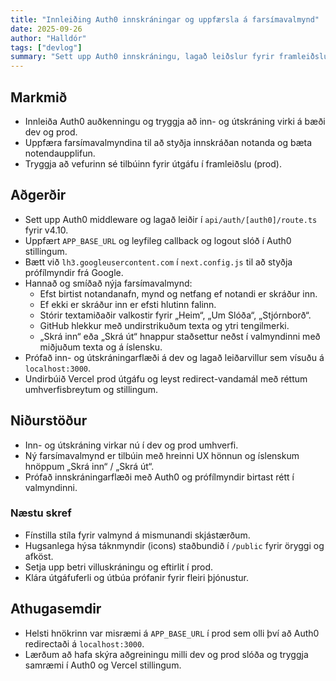 ```yaml
---
title: "Innleiðing Auth0 innskráningar og uppfærsla á farsíma­valmynd"
date: 2025-09-26
author: "Halldór"
tags: ["devlog"]
summary: "Sett upp Auth0 innskráningu, lagað leiðslur fyrir framleiðslu og betrumbætt farsíma­valmyndina."
---
```


## Markmið

- Innleiða Auth0 auðkenningu og tryggja að inn- og útskráning virki á bæði dev og prod.
- Uppfæra farsíma­valmyndina til að styðja innskráðan notanda og bæta notendaupplifun.
- Tryggja að vefurinn sé tilbúinn fyrir útgáfu í framleiðslu (prod).

## Aðgerðir

- Sett upp Auth0 middleware og lagað leiðir í `api/auth/[auth0]/route.ts` fyrir v4.10.
- Uppfært `APP_BASE_URL` og leyfileg callback og logout slóð í Auth0 stillingum.
- Bætt við `lh3.googleusercontent.com` í `next.config.js` til að styðja prófílmyndir frá Google.
- Hannað og smíðað nýja farsíma­valmynd:
  - Efst birtist notandanafn, mynd og netfang ef notandi er skráður inn.
  - Ef ekki er skráður inn er efsti hlutinn falinn.
  - Stórir textamiðaðir valkostir fyrir „Heim“, „Um Slóða“, „Stjórnborð“.
  - GitHub hlekkur með undirstrikuðum texta og ytri tengil­merki.
  - „Skrá inn“ eða „Skrá út“ hnappur staðsettur neðst í valmyndinni með miðjuðum texta og á íslensku.
- Prófað inn- og útskráningarflæði á dev og lagað leiðarvillur sem vísuðu á `localhost:3000`.
- Undirbúið Vercel prod útgáfu og leyst redirect-vandamál með réttum umhverfisbreytum og stillingum.

## Niðurstöður

- Inn- og útskráning virkar nú í dev og prod umhverfi.
- Ný farsíma­valmynd er tilbúin með hreinni UX hönnun og íslenskum hnöppum „Skrá inn“ / „Skrá út“.
- Prófað innskráningarflæði með Auth0 og prófílmyndir birtast rétt í valmyndinni.

### Næstu skref

- Fínstilla stíla fyrir valmynd á mismunandi skjástærðum.
- Hugsanlega hýsa táknmyndir (icons) staðbundið í `/public` fyrir öryggi og afköst.
- Setja upp betri villuskráningu og eftirlit í prod.
- Klára útgáfuferli og útbúa prófanir fyrir fleiri þjónustur.

## Athugasemdir

- Helsti hnökrinn var misræmi á `APP_BASE_URL` í prod sem olli því að Auth0 redirectaði á `localhost:3000`.
- Lærðum að hafa skýra aðgreiningu milli dev og prod slóða og tryggja samræmi í Auth0 og Vercel stillingum.


